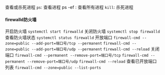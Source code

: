 查看或杀死进程
`ps`: 查看进程
    ps -ef : 查看所有进程
`kill`: 杀死进程

#### firewalld防火墙
开启防火墙
`systemctl start firewalld`
关闭防火墙
`systemctl stop firewalld`
查看防火墙状态
`systemctl status firewalld`
开放端口
`firewall-cmd --zone=public --add-port=端口号/tcp --permanent`
`firewall-cmd --zone=public --add-port=端口号/udp --permanent`
`firewall-cmd --reload`
关闭端口
`firewall-cmd --permanent --remove-port=端口号/tcp`
`firewall-cmd --permanent --remove-port=端口号/udp`
`firewall-cmd --reload`
查看已开放端口列表
`firewall-cmd --zone=public --list-ports`